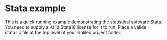 # Stata example 
This is a quick running example demonstrating the statistical software Stata. You need to supply a valid Stata16 license for it to run. Place a valide stata.lic file at the top level of your Galileo project folder. 
